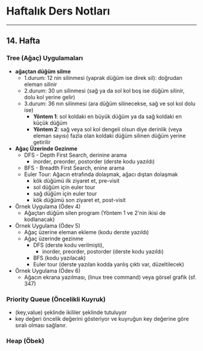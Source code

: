 # Haftalık Ders Notları
---
## 14. Hafta

### Tree (Ağaç) Uygulamaları

* **ağaçtan düğüm silme**
  * 1.durum: 12 nin silinmesi (yaprak düğüm ise direk sil): doğrudan eleman silinir
  * 2.durum: 30 un silinmesi (sağ ya da sol kol boş ise düğüm silinir, dolu kol yerine gelir)
  * 3.durum: 36 nın silinmesi (ara düğüm silinecekse, sağ ve sol kol dolu ise)
    * __Yöntem 1__: sol koldaki en büyük düğüm ya da sağ koldaki en küçük düğüm
    * __Yöntem 2__: sağ veya sol kol dengeli olsun diye derinlik (veya eleman sayısı) fazla olan koldaki düğüm silinen düğüm yerine getirilir
* **Ağaç Üzerinde Gezinme**
    * DFS - Depth First Search, derinine arama
        * inorder, preorder, postorder (derste kodu yazıldı)
    * BFS - Breadth First Search, enine arama
    * Euler Tour: Ağacın etrafında dolaşmak, ağacı dıştan dolaşmak
        * kök düğümü ilk ziyaret et, pre-visit
        * sol düğüm için euler tour
        * sağ düğüm için euler tour
        * kök düğümü son ziyaret et, post-visit
* Örnek Uygulama (Ödev 4)
    * Ağaçtan düğüm silen program (Yöntem 1 ve 2'nin ikisi de kodlanacak)
* Örnek Uygulama (Ödev 5)
    * Ağaç üzerine eleman ekleme (kodu derste yazıldı)
    * Ağaç üzerinde gezinme
        * DFS (derste kodu verilmişti), 
            * inorder, preorder, postorder (derste kodu yazıldı)
        * BFS (kodu yazılacak)
        * Euler tour (derste yazılan kodda yanlış çıktı var, düzeltilecek)
* Örnek Uygulama (Ödev 6)
    * Ağacın ekrana yazılması, (linux tree command) veya görsel grafik (sf. 347)

### Priority Queue (Öncelikli Kuyruk)

* (key,value) şeklinde ikililer şeklinde tutuluyor
* key değeri öncelik değerini gösteriyor ve kuyruğun key değerine göre sıralı olması sağlanır.

### Heap (Öbek)
